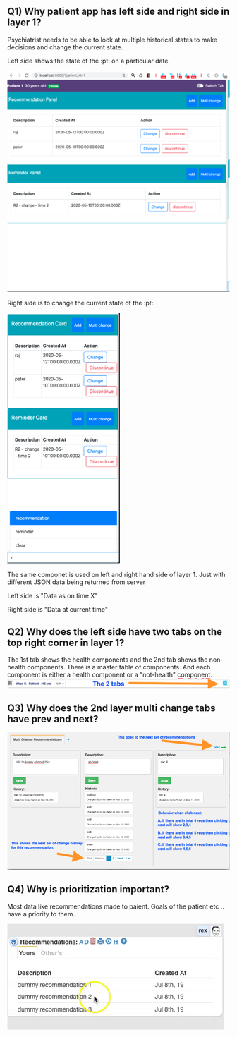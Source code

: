 ## Q1) Why patient app has left side and right side in layer 1?

Psychiatrist needs to be able to look at multiple historical states to make decisions and change the current state.

Left side shows the state of the :pt: on a particular date.

![state-of-patient](./images/state-of-patient-on-a-specific-date.png)

Right side is to change the current state of the :pt:.

![Change state of patient](./images/change-state-of-the-patient.png)

The same componet is used on left and right hand side of layer 1. Just with different JSON data being returned from server

Left side is "Data as on time X"

Right side is "Data at current time"

## Q2) Why does the left side have two tabs on the top right corner in layer 1?

The 1st tab shows the health components and the 2nd tab shows the non-health components. There is a master table of components. And each component is either a health component or a "not-health" component.
![patient file](./images/two-tabs-in-the-header.png)

## Q3) Why does the 2nd layer multi change tabs have prev and next?

![patient file](./images/page-in-2nd-layer.png)

## Q4) Why is prioritization important?

Most data like recommendations made to paient. Goals of the patient etc .. have a priority to them.

![patient file](./images/rex-ordering-demo.gif)
